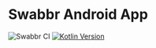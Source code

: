 Swabbr Android App
=

![Swabbr CI](https://github.com/Laixer/Swabbr-Android/workflows/Swabbr%20CI/badge.svg)
[![Kotlin Version](https://img.shields.io/badge/kotlin-1.4.10-blue.svg)](http://kotlinlang.org/)
